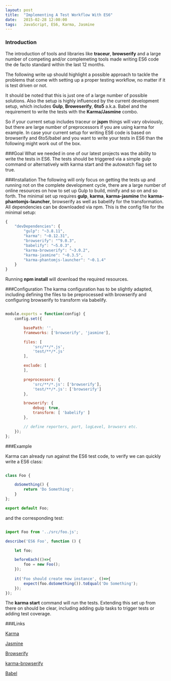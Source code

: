 ```yaml
---
layout: post
title:  "Implementing A Test Workflow With ES6"
date:   2015-02-28 12:00:00
tags:   JavaScript, ES6, Karma, Jasmine
---
```


### Introduction

The introduction of tools and libraries like **traceur**, **browserify** and a large number of competing and/or complemeting tools made writing ES6 code the de facto standard within the last 12 months.

The following write up should highlight a possible approach to tackle the problems that come with setting up a proper testing workflow, no matter if it is test driven or not.

It should be noted that this is just one of a large number of possible solutions. Also the setup is highly influenced by the current development setup, which includes **Gulp**, **Broweserify**, **6to5** a.k.a. Babel and the requirement to write the tests with the **Karma/Jasmine** combo.

So if your current setup includes traceur or **jspm** things will vary obviously, but there are large number of preprocessors if you are using karma for example. 
In case your current setup for writing ES6 code is based on browserify and 6to5/babel and you want to write your tests in ES6 than the following might work out of the box.

###Goal
What we needed in one of our latest projects was the ability to write the tests in ES6. The tests should be triggered via a simple gulp command or alternatively with karma start and the autowatch flag set to true.


###Installation
The following will only focus on getting the tests up and running not on the complete development cycle, there are a large number of online resources on how to set up Gulp to build, minify and so on and so forth.
    The minimal set up requires **gulp**, **karma**, **karma-jasmine** the **karma-phantomjs-launcher**, browserify as well as babelify for the transformation. All dependencies can be downloaded via npm.
    This is the config file for the minimal setup:

```javascript
{
    "devDependencies": {
        "gulp": "~3.8.11",
        "karma": "~0.12.31",
        "browserify": "^9.0.3",
        "babelify": "~5.0.3",
        "karma-browserify": "~3.0.2",
        "karma-jasmine": "~0.3.5",
        "karma-phantomjs-launcher": "~0.1.4"
    }
}
```

Running **npm install** will download the required resources.

###Configuration
The karma configuration has to be slightly adapted, including defining the files to be preprocessed with browserify and configuring browserify to transform via babelify.

```javascript

module.exports = function(config) {
    config.set({

        basePath: '',
        frameworks: ['browserify', 'jasmine'],

        files: [
            'src/**/*.js',
            'test/**/*.js'
        ],

        exclude: [
        ],

        preprocessors: {
            'src/**/*.js': ['browserify'],
            'test/**/*.js': ['browserify']
        },

        browserify: {
            debug: true,
            transform: [ 'babelify' ]
        },

        // define reporters, port, logLevel, browsers etc.
    });
};
```


###Example

Karma can already run against the ES6 test code, to verify we can quickly write a ES6 class:

```javascript

class Foo {

    doSomething() {
        return 'Do Something';
    }
};

export default Foo;
```

and the corresponding test:

```javascript

import Foo from '../src/foo.js';

describe('ES6 Foo', function () {

    let foo;

    beforeEach(()=>{
        foo = new Foo();
    });
    
    it('Foo should create new instance', ()=>{
        expect(foo.doSomething()).toEqual('Do Something');
    });
});
```

The **karma start** command will run the tests. 
Extending this set up from there on should be clear, including adding gulp tasks to trigger tests or adding test coverage.

###Links

[Karma](http://karma-runner.github.io/0.12/index.html)

[Jasmine](http://jasmine.github.io/)

[Browserify](http://browserify.org/)

[karma-browserify](https://github.com/Nikku/karma-browserify)

[Babel](http://babeljs.io/)

